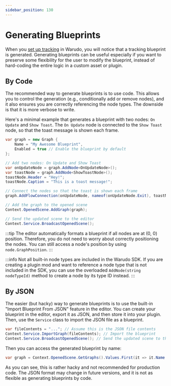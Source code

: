 ```yaml
---
sidebar_position: 130
---
```


# Generating Blueprints

When you [set up tracking](../../mocap/overview) in Warudo, you will notice that a tracking blueprint is generated. Generating blueprints can be useful especially if you want to preserve some flexibility for the user to modify the blueprint, instead of hard-coding the entire logic in a custom asset or plugin.

## By Code

The recommended way to generate blueprints is to use code. This allows you to control the generation (e.g., conditionally add or remove nodes), and it also ensures you are correctly referencing the node types. The downside is that it is more verbose to write.

Here's a minimal example that generates a blueprint with two nodes: `On Update` and `Show Toast`. The `On Update` node is connected to the `Show Toast` node, so that the toast message is shown each frame.

```csharp
var graph = new Graph {
    Name = "My Awesome Blueprint",
    Enabled = true // Enable the blueprint by default
};

// Add two nodes: On Update and Show Toast
var onUpdateNode = graph.AddNode<OnUpdateNode>();
var toastNode = graph.AddNode<ShowToastNode>();
toastNode.Header = "Hey!";
toastNode.Caption = "This is a toast message!";

// Connect the nodes so that the toast is shown each frame
graph.AddFlowConnection(onUpdateNode, nameof(onUpdateNode.Exit), toastNode, nameof(toastNode.Enter));

// Add the graph to the opened scene
Context.OpenedScene.AddGraph(graph);

// Send the updated scene to the editor
Context.Service.BroadcastOpenedScene();
```

:::tip
The editor automatically formats a blueprint if all nodes are at (0, 0) position. Therefore, you do not need to worry about correctly positioning the nodes. You can still access a node's position by using `node.GraphPosition`.
:::

:::info
Not all built-in node types are included in the Warudo SDK. If you are creating a plugin mod and want to reference a node type that is not included in the SDK, you can use the overloaded `AddNode(string nodeTypeId)` method to create a node by its type ID instead.
:::

## By JSON

The easier (but hacky) way to generate blueprints is to use the built-in "Import Blueprint From JSON" feature in the editor. You can create your blueprint in the editor, export it as JSON, and then store it into your plugin. Then, use the `Service` class to import the JSON file as a blueprint.

```csharp
var fileContents = "..."; // Assume this is the JSON file contents
Context.Service.ImportGraph(fileContents); // Import the blueprint
Context.Service.BroadcastOpenedScene(); // Send the updated scene to the editor
```

Then you can access the generated blueprint by name:

```csharp
var graph = Context.OpenedScene.GetGraphs().Values.First(it => it.Name == "My Awesome Blueprint");
```

As you can see, this is rather hacky and not recommended for production code. The JSON format may change in future versions, and it is not as flexible as generating blueprints by code.
